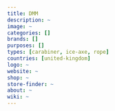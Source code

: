 ```yaml
---
title: DMM
description: ~
image: ~
categories: []
brands: []
purposes: []
types: [carabiner, ice-axe, rope]
countries: [united-kingdom]
logo: ~
website: ~
shop: ~
store-finder: ~
about: ~
wiki: ~
---
```

